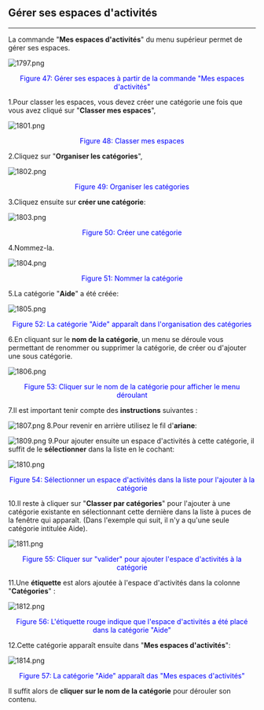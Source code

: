 ## Gérer ses espaces d'activités

---


La commande "**Mes espaces d'activités**" du menu supérieur permet de gérer ses espaces.

![1797.png](http://www.claroline.net/uploads/custom/images/1797.png)
<p style ="text-align: center; color: blue">Figure 47: Gérer ses espaces à partir de la commande "Mes espaces d'activités"</p>


1.Pour classer les espaces, vous devez créer une catégorie une fois que vous avez cliqué sur "**Classer mes espaces**",

![1801.png](http://www.claroline.net/uploads/custom/images/1801.png)
<p style ="text-align: center; color: blue">Figure 48: Classer mes espaces</p>


2.Cliquez sur "**Organiser les catégories**",

![1802.png](http://www.claroline.net/uploads/custom/images/1802.png)
<p style ="text-align: center; color: blue">Figure 49: Organiser les catégories</p>


3.Cliquez ensuite sur **créer une catégorie**:

![1803.png](http://www.claroline.net/uploads/custom/images/1803.png)
<p style ="text-align: center; color: blue">Figure 50: Créer une catégorie</p>


4.Nommez-la.

![1804.png](http://www.claroline.net/uploads/custom/images/1804.png)
<p style ="text-align: center; color: blue">Figure 51: Nommer la catégorie</p>


5.La catégorie "**Aide**" a été créée:

![1805.png](http://www.claroline.net/uploads/custom/images/1805.png)
<p style ="text-align: center; color: blue">Figure 52: La catégorie "Aide" apparaît dans l'organisation des catégories</p>


6.En cliquant sur le **nom de la catégorie**, un menu se déroule vous permettant de renommer ou supprimer la catégorie, de créer ou d'ajouter une sous catégorie.

![1806.png](http://www.claroline.net/uploads/custom/images/1806.png)
<p style ="text-align: center; color: blue">Figure 53: Cliquer sur le nom de la catégorie pour afficher le menu déroulant</p>


7.Il est important tenir compte des **instructions** suivantes :

![1807.png](http://www.claroline.net/uploads/custom/images/1807.png)
8.Pour revenir en arrière utilisez le fil d'**ariane**:

![1809.png](http://www.claroline.net/uploads/custom/images/1809.png)
9.Pour ajouter ensuite un espace d'activités à cette catégorie, il suffit de le **sélectionner** dans la liste en le cochant:

![1810.png](http://www.claroline.net/uploads/custom/images/1810.png)
<p style ="text-align: center; color: blue">Figure 54: Sélectionner un espace d'activités dans la liste pour l'ajouter à la catégorie</p>


10.Il reste à cliquer sur "**Classer par catégories**" pour l'ajouter à une catégorie existante en sélectionnant cette dernière dans la liste à puces de la fenêtre qui apparaît. (Dans l'exemple qui suit, il n'y a qu'une seule catégorie intitulée Aide).

![1811.png](http://www.claroline.net/uploads/custom/images/1811.png)
<p style ="text-align: center; color: blue">Figure 55: Cliquer sur "valider" pour ajouter l'espace d'activités à la catégorie</p>


11.Une **étiquette** est alors ajoutée à l'espace d'activités dans la colonne "**Catégories**" :

![1812.png](http://www.claroline.net/uploads/custom/images/1812.png)
<p style ="text-align: center; color: blue">Figure 56: L'étiquette rouge indique que l'espace d'activités a été placé dans la catégorie "Aide"</p>


12.Cette catégorie apparaît ensuite dans "**Mes espaces d'activités**":

![1814.png](http://www.claroline.net/uploads/custom/images/1814.png)
<p style ="text-align: center; color: blue">Figure 57: La catégorie "Aide" apparaît das "Mes espaces d'activités"</p>

Il suffit alors de **cliquer sur le nom de la catégorie** pour dérouler son contenu.
